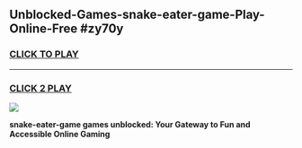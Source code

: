 
## Unblocked-Games-snake-eater-game-Play-Online-Free #zy70y
<h3>
<a href="https://us.freeplayer.one?title=snake-eater-game&ref=10M">CLICK TO PLAY</a></h3>
<hr>

<h3>
<a href="https://us.freeplayer.one?title=snake-eater-game&ref=10M">CLICK 2 PLAY</a>
  
</h3>

<a href="https://us.freeplayer.one?title=snake-eater-game&ref=10M"><img src="https://clearcache.store/games.png"></a>


**snake-eater-game games unblocked: Your Gateway to Fun and Accessible Online Gaming**
